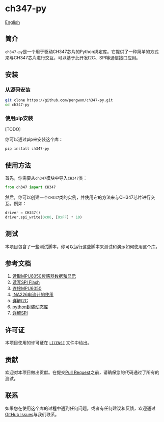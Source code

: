 # ch347-py

[English](README_en.md)

## 简介

`ch347-py`是一个用于驱动CH347芯片的Python绑定库。它提供了一种简单的方式来与CH347芯片进行交互，可以基于此开发I2C、SPI等通信接口应用。

## 安装

### 从源码安装

```bash
git clone https://github.com/pengwon/ch347-py.git
cd ch347-py
```

### 使用pip安装

[TODO]

你可以通过pip来安装这个库：

```bash
pip install ch347-py
```

## 使用方法

首先，你需要从`ch347`模块中导入`CH347`类：

```python
from ch347 import CH347
```

然后，你可以创建一个`CH347`类的实例，并使用它的方法来与CH347芯片进行交互。例如：

```python
driver = CH347()
driver.spi_write(0x00, [0xFF] * 10)
```

## 测试

本项目包含了一些测试脚本，你可以运行这些脚本来测试和演示如何使用这个库。

## 参考文档

1. [读取MPU6050传感器数据和显示](https://mp.weixin.qq.com/s?__biz=MzA3NzMyNTIyOA==&mid=2651481825&idx=1&sn=bbe2833173dcf0420eaac9faff14ca8b&chksm=84ad7022b3daf9349f8e57e87abacef833bd742f655a60379e07e8ee2529cb012d807a132a92#rd)
2. [读写SPI Flash](https://mp.weixin.qq.com/s?__biz=MzA3NzMyNTIyOA==&mid=2651481820&idx=1&sn=b28a3b59fa7104383ced33ddf9cee7c5&chksm=84ad701fb3daf9099a0245f143c6fc3f5398af3657cf028e052fa3ad944aa510730fee319fa8#rd)
3. [连接MPU6050](https://mp.weixin.qq.com/s?__biz=MzA3NzMyNTIyOA==&mid=2651481772&idx=1&sn=509448890675dbcf03ed1ee877d0bff2&chksm=84ad706fb3daf979f6c5e74e8ec46f09307ffdd358026a33ac98bd13196a79fbabc2db6d746f#rd)
4. [INA226电流计的使用](https://mp.weixin.qq.com/s?__biz=MzA3NzMyNTIyOA==&mid=2651482424&idx=1&sn=5676fb2123294c17a611775965b1f1b1&chksm=84ad7ffbb3daf6eda6cc972bc08e5b0d0781651bada60ca906423fd59090a7f3794fed190d9a#rd)
5. [详解I2C](https://mp.weixin.qq.com/s?__biz=MzA3NzMyNTIyOA==&mid=2651481759&idx=1&sn=562c0748c593e1de21487a538ace637a&chksm=84ad705cb3daf94a2d3eb64d94acc374ea5ff3808b8f5800b4730d9ff02c9a0e1feea61e1566#rd)
6. [python封装动态库](https://mp.weixin.qq.com/s?__biz=MzA3NzMyNTIyOA==&mid=2651481701&idx=1&sn=2ddf1ce70703550bbcaeb7bed4aa0211&chksm=84ad70a6b3daf9b036b859b8b4c621c7a8db6a32ca1e04bd9369b7dc125e17ed16f3ebddc608#rd)
7. [详解SPI](https://mp.weixin.qq.com/s?__biz=MzA3NzMyNTIyOA==&mid=2651481820&idx=2&sn=4d5c44f98a4b174b867b9c05408207d9&chksm=84ad701fb3daf90966a02142c32b14a628b1d8b4564ac448925ccb77796800d6622a071421ee#rd)

## 许可证

本项目使用的许可证在 [`LICENSE`](LICENSE) 文件中给出。

## 贡献

欢迎对本项目做出贡献。在提交[Pull Request](https://github.com/pengwon/ch347-py/pulls)之前，请确保您的代码通过了所有的测试。

## 联系

如果您在使用这个库的过程中遇到任何问题，或者有任何建议和反馈，欢迎通过[GitHub Issues](https://github.com/pengwon/ch347-py/issues)与我们联系。
